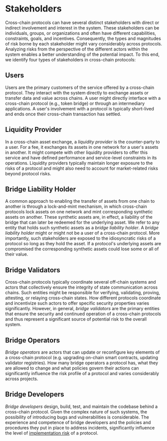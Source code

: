 # Stakeholders
Cross-chain protocols can have several distinct stakeholders with direct or indirect involvement and interest in the system. These stakeholders can be individuals, groups, or organizations and often have different capabilities, constraints, goals, and incentives. Consequently, the types and magnitudes of risk borne by each stakeholder might vary considerably across protocols. Analyzing risks from the perspective of the different actors within the system enables a better understanding of the potential impact. To this end, we identify four types of stakeholders in cross-chain protocols:

## Users
Users are the primary customers of the service offered by a cross-chain protocol. They interact with the system directly to exchange assets or transfer data and value across chains. A user might directly interface with a cross-chain protocol (e.g., token bridge) or through an intermediary applications. A user's involvement with a protocol is typically short-lived and ends once their cross-chain transaction has settled.

## Liquidity Provider
In a cross-chain asset exchange, a _liquidity provider_ is the counter-party to a user. For a fee, it exchanges its assets in one network for a user's assets in another. It might compete with other liquidity providers to offer this service and have defined performance and service-level constraints in its operations. Liquidity providers typically maintain longer exposure to the risks of a protocol and might also need to account for market-related risks beyond protocol risks.  

## Bridge Liability Holder
A common approach to enabling the transfer of assets from one chain to another is through a lock-and-mint mechanism, in which cross-chain protocols lock assets on one network and mint corresponding synthetic assets on another. These synthetic assets are, in effect, a liability of the bridge that can later be redeemed for the underlying asset. We refer to any entity that holds such synthetic assets as a _bridge liability holder_. A _bridge liability holder_ might or might not be a user of a cross-chain protocol. More importantly, such stakeholders are exposed to the idiosyncratic risks of a protocol so long as they hold the asset. If a protocol's underlying assets are compromised the corresponding synthetic assets could lose some or all of their value.

## Bridge Validators
Cross-chain protocols typically coordinate several off-chain systems and actors that collectively ensure the integrity of state communication across chains. Such entities might be responsible for verifying, validating, proving, attesting, or relaying cross-chain states. How different protocols coordinate and incentivize such actors to offer specific security properties varies significantly. However, in general, _bridge validators_ are the primary entities that ensure the security and continued operation of a cross-chain protocols and thus represent a significant source of potential risk to the overall system.

## Bridge Operators
_Bridge operators_ are actors that can update or reconfigure key elements of a cross-chain protocol (e.g. upgrading on-chain smart contracts, updating validator registries). How many bridge operators a protocol has, what they are allowed to change and what  policies govern their actions can significantly influence the risk profile of a protocol and varies considerably across projects.

## Bridge Developers
_Bridge developers_ design, build, test, and maintain the codebase behind a cross-chain protocol. Given the complex nature of such systems, the possibility of introducing bugs and vulnerabilities is considerable. The experience and competence of bridge developers and the policies and procedures they put in place to address incidents, significantly influence the level of [implementation risk](TBA) of a protocol.
